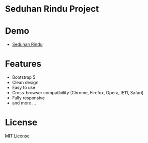 # Seduhan Rindu Project

# Demo
- [Seduhan Rindu](https://masedx.github.io/seduhanrindu-project/index.html)

# Features
- Bootstrap 5
- Clean design
- Easy to use
- Cross-browser compatibility (Chrome, Firefox, Opera, IE11, Safari)
- Fully responsive
- and more ...

# License
[MIT License](http://opensource.org/licenses/MIT)
